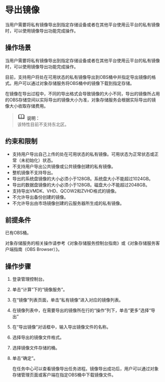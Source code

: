# 导出镜像<a name="ZH-CN_TOPIC_0034011241"></a>

当用户需要将私有镜像导出到指定存储设备或者在其他平台使用云平台的私有镜像时，可以使用镜像导出功能完成操作。

## 操作场景<a name="section524694217214"></a>

当用户需要将私有镜像导出到指定存储设备或者在其他平台使用云平台的私有镜像时，可以使用镜像导出功能完成操作。

目前，支持用户将处在可用状态的私有镜像导出到OBS桶中并指定导出镜像的格式。用户可以通过对象存储服务将OBS桶中的镜像下载到指定存储。

在镜像在导出过程中，不同的导出格式会导致镜像的大小不同，导出的镜像所占用的OBS存储空间以实际导出的镜像大小为准，对象存储服务会根据实际导出的镜像大小收取存储费用。

>![](public_sys-resources/icon-note.gif) **说明：**   
>该特性目前不支持东北区。  

## 约束和限制<a name="section12716918161831"></a>

-   支持用户导出自己上传的处在可用状态的私有镜像。可用状态为正常状态或正常（未初始化）状态。
-   不支持用户导出公共镜像或公共镜像创建的私有镜像。
-   整机镜像不支持导出。
-   导出的系统盘镜像的大小必须小于128GB。系统盘大小不能超过1024GB。
-   导出的数据盘镜像的大小必须小于128GB。磁盘大小不能超过2048GB。
-   支持导出VMDK、VHD、QCOW2和ZVHD格式的镜像。
-   不允许导出备份创建的镜像。
-   不允许导出由市场镜像创建的云服务器所生成的私有镜像。

## 前提条件<a name="section38081590162757"></a>

已有OBS桶。

对象存储服务的相关操作请参考《对象存储服务控制台指南》或《对象存储服务客户端指南（OBS Browser）》。

## 操作步骤<a name="section51496588162929"></a>

1.  登录管理控制台。
2.  单击“计算”下的“镜像服务”。
3.  在“镜像”列表页面，单击“私有镜像”进入对应的镜像列表。
4.  在镜像列表中，在需要导出的镜像所在行的“操作”列下，单击“更多”选择“导出”
5.  在“导出镜像”对话框中，输入导出镜像文件的名称。
6.  选择导出的镜像文件格式。
7.  选择镜像文件存储的桶。
8.  单击“确定”。

    在任务中心可以查看镜像导出任务进程。镜像导出成功后，用户可以通过对象存储管理页面或客户端在指定OBS桶中下载镜像文件。


